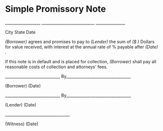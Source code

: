 # Simple Promissory Note

\_\_\_\_\_\_\_\_\_\_\_\_\_\_\_\_\_\_
\_\_\_\_\_\_\_\_\_\_\_\_\_\_\_\_\_\_\_\_\_\_\_\_\_\_\_
\_\_\_\_\_\_\_\_\_\_\_\_\_\_\_

City State Date

*(Borrower)* agrees and promises to pay to *(Lender)* the sum of *(\$ )*
Dollars for value received, with interest at the annual rate of %
payable after *(Date) .*

If this note is in default and is placed for collection, *(Borrower)*
shall pay all reasonable costs of collection and attorneys' fees.

\_\_\_\_\_\_\_\_\_\_\_\_\_\_\_\_\_\_\_\_\_\_\_\_\_\_\_\_
By\_\_\_\_\_\_\_\_\_\_\_\_\_\_\_\_\_\_\_\_\_\_\_\_\_\_\_\_\_\_\_\_\_

(Borrower) (Date)

\_\_\_\_\_\_\_\_\_\_\_\_\_\_\_\_\_\_\_\_\_\_\_\_\_\_\_\_
By\_\_\_\_\_\_\_\_\_\_\_\_\_\_\_\_\_\_\_\_\_\_\_\_\_\_\_\_\_\_\_\_\_

(Lender) (Date)

\_\_\_\_\_\_\_\_\_\_\_\_\_\_\_\_\_\_\_\_\_\_\_\_\_\_\_\_\_\_\_\_\_

(Witness) (Date)
